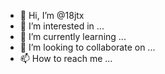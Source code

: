 - 👋 Hi, I’m @18jtx
- 👀 I’m interested in ...
- 🌱 I’m currently learning ...
- 💞️ I’m looking to collaborate on ...
- 📫 How to reach me ...

<!---
18jtx/18jtx is a ✨ special ✨ repository because its `README.md` (this file) appears on your GitHub profile.
You can click the Preview link to take a look at your changes.
--->
